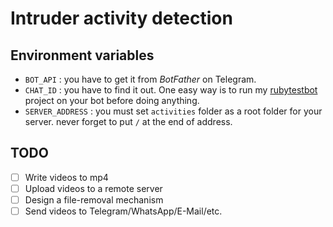 # Intruder activity detection 

## Environment variables

* `BOT_API` : you have to get it from _BotFather_ on Telegram.
* `CHAT_ID` : you have to find it out. One easy way is to run my [rubytestbot](https://github.com/prp-e/rubytestbot) project on your bot before doing anything.
* `SERVER_ADDRESS` : you must set `activities` folder as a root folder for your server. never forget to put `/` at the end of address. 

## TODO

- [ ] Write videos to mp4
- [ ] Upload videos to a remote server 
- [ ] Design a file-removal mechanism 
- [ ] Send videos to Telegram/WhatsApp/E-Mail/etc. 